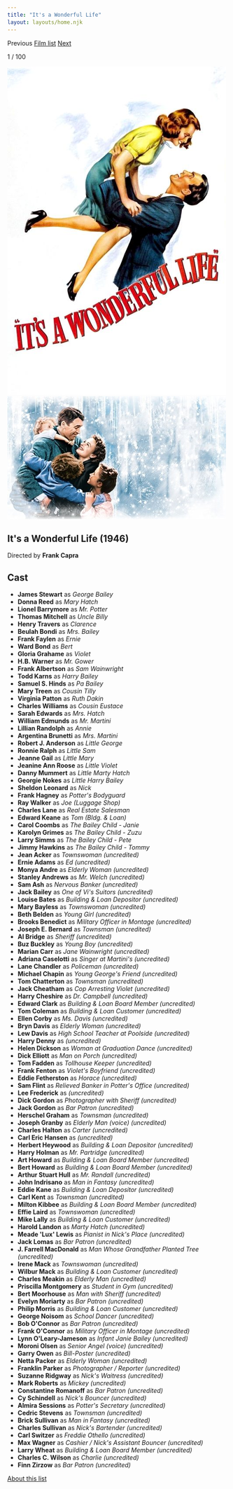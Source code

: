 ```yaml
---
title: "It's a Wonderful Life"
layout: layouts/home.njk
---
```


<nav class="films">
  <span class="prev">Previous</span>
  <a href="../">Film list</a>
  <a class="next" href="../whisky-galore">Next</a>
</nav>

<p>1 / 100</p>

<article class="film">
  <div class="backdrop-and-poster">
    <img class="poster" src="../films/posters/its-a-wonderful-life.jpg" alt="">
    <img class="backdrop" src="../films/backdrops/its-a-wonderful-life.jpg" alt="">
  </div>

  <h1>It's a Wonderful Life (1946)</h1>

  <p class="director">
    Directed by <strong>Frank Capra</strong>
  </p>


  <h2>
    Cast
  </h2>
  <ul>
    <li><strong>James Stewart</strong> as <em>George Bailey</em></li>
<li><strong>Donna Reed</strong> as <em>Mary Hatch</em></li>
<li><strong>Lionel Barrymore</strong> as <em>Mr. Potter</em></li>
<li><strong>Thomas Mitchell</strong> as <em>Uncle Billy</em></li>
<li><strong>Henry Travers</strong> as <em>Clarence</em></li>
<li><strong>Beulah Bondi</strong> as <em>Mrs. Bailey</em></li>
<li><strong>Frank Faylen</strong> as <em>Ernie</em></li>
<li><strong>Ward Bond</strong> as <em>Bert</em></li>
<li><strong>Gloria Grahame</strong> as <em>Violet</em></li>
<li><strong>H.B. Warner</strong> as <em>Mr. Gower</em></li>
<li><strong>Frank Albertson</strong> as <em>Sam Wainwright</em></li>
<li><strong>Todd Karns</strong> as <em>Harry Bailey</em></li>
<li><strong>Samuel S. Hinds</strong> as <em>Pa Bailey</em></li>
<li><strong>Mary Treen</strong> as <em>Cousin Tilly</em></li>
<li><strong>Virginia Patton</strong> as <em>Ruth Dakin</em></li>
<li><strong>Charles Williams</strong> as <em>Cousin Eustace</em></li>
<li><strong>Sarah Edwards</strong> as <em>Mrs. Hatch</em></li>
<li><strong>William Edmunds</strong> as <em>Mr. Martini</em></li>
<li><strong>Lillian Randolph</strong> as <em>Annie</em></li>
<li><strong>Argentina Brunetti</strong> as <em>Mrs. Martini</em></li>
<li><strong>Robert J. Anderson</strong> as <em>Little George</em></li>
<li><strong>Ronnie Ralph</strong> as <em>Little Sam</em></li>
<li><strong>Jeanne Gail</strong> as <em>Little Mary</em></li>
<li><strong>Jeanine Ann Roose</strong> as <em>Little Violet</em></li>
<li><strong>Danny Mummert</strong> as <em>Little Marty Hatch</em></li>
<li><strong>Georgie Nokes</strong> as <em>Little Harry Bailey</em></li>
<li><strong>Sheldon Leonard</strong> as <em>Nick</em></li>
<li><strong>Frank Hagney</strong> as <em>Potter's Bodyguard</em></li>
<li><strong>Ray Walker</strong> as <em>Joe (Luggage Shop)</em></li>
<li><strong>Charles Lane</strong> as <em>Real Estate Salesman</em></li>
<li><strong>Edward Keane</strong> as <em>Tom (Bldg. & Loan)</em></li>
<li><strong>Carol Coombs</strong> as <em>The Bailey Child - Janie</em></li>
<li><strong>Karolyn Grimes</strong> as <em>The Bailey Child - Zuzu</em></li>
<li><strong>Larry Simms</strong> as <em>The Bailey Child - Pete</em></li>
<li><strong>Jimmy Hawkins</strong> as <em>The Bailey Child - Tommy</em></li>
<li><strong>Jean Acker</strong> as <em>Townswoman (uncredited)</em></li>
<li><strong>Ernie Adams</strong> as <em>Ed (uncredited)</em></li>
<li><strong>Monya Andre</strong> as <em>Elderly Woman (uncredited)</em></li>
<li><strong>Stanley Andrews</strong> as <em>Mr. Welch (uncredited)</em></li>
<li><strong>Sam Ash</strong> as <em>Nervous Banker (uncredited)</em></li>
<li><strong>Jack Bailey</strong> as <em>One of Vi's Suitors (uncredited)</em></li>
<li><strong>Louise Bates</strong> as <em>Building & Loan Depositor (uncredited)</em></li>
<li><strong>Mary Bayless</strong> as <em>Townswoman (uncredited)</em></li>
<li><strong>Beth Belden</strong> as <em>Young Girl (uncredited)</em></li>
<li><strong>Brooks Benedict</strong> as <em>Military Officer in Montage (uncredited)</em></li>
<li><strong>Joseph E. Bernard</strong> as <em>Townsman (uncredited)</em></li>
<li><strong>Al Bridge</strong> as <em>Sheriff (uncredited)</em></li>
<li><strong>Buz Buckley</strong> as <em>Young Boy (uncredited)</em></li>
<li><strong>Marian Carr</strong> as <em>Jane Wainwright (uncredited)</em></li>
<li><strong>Adriana Caselotti</strong> as <em>Singer at Martini's (uncredited)</em></li>
<li><strong>Lane Chandler</strong> as <em>Policeman (uncredited)</em></li>
<li><strong>Michael Chapin</strong> as <em>Young George's Friend (uncredited)</em></li>
<li><strong>Tom Chatterton</strong> as <em>Townsman (uncredited)</em></li>
<li><strong>Jack Cheatham</strong> as <em>Cop Arresting Violet (uncredited)</em></li>
<li><strong>Harry Cheshire</strong> as <em>Dr. Campbell (uncredited)</em></li>
<li><strong>Edward Clark</strong> as <em>Building & Loan Board Member (uncredited)</em></li>
<li><strong>Tom Coleman</strong> as <em>Building & Loan Customer (uncredited)</em></li>
<li><strong>Ellen Corby</strong> as <em>Ms. Davis (uncredited)</em></li>
<li><strong>Bryn Davis</strong> as <em>Elderly Woman (uncredited)</em></li>
<li><strong>Lew Davis</strong> as <em>High School Teacher at Poolside (uncredited)</em></li>
<li><strong>Harry Denny</strong> as <em>(uncredited)</em></li>
<li><strong>Helen Dickson</strong> as <em>Woman at Graduation Dance (uncredited)</em></li>
<li><strong>Dick Elliott</strong> as <em>Man on Porch (uncredited)</em></li>
<li><strong>Tom Fadden</strong> as <em>Tollhouse Keeper (uncredited)</em></li>
<li><strong>Frank Fenton</strong> as <em>Violet's Boyfriend (uncredited)</em></li>
<li><strong>Eddie Fetherston</strong> as <em>Horace (uncredited)</em></li>
<li><strong>Sam Flint</strong> as <em>Relieved Banker in Potter's Office (uncredited)</em></li>
<li><strong>Lee Frederick</strong> as <em>(uncredited)</em></li>
<li><strong>Dick Gordon</strong> as <em>Photographer with Sheriff (uncredited)</em></li>
<li><strong>Jack Gordon</strong> as <em>Bar Patron (uncredited)</em></li>
<li><strong>Herschel Graham</strong> as <em>Townsman (uncredited)</em></li>
<li><strong>Joseph Granby</strong> as <em>Elderly Man (voice) (uncredited)</em></li>
<li><strong>Charles Halton</strong> as <em>Carter (uncredited)</em></li>
<li><strong>Carl Eric Hansen</strong> as <em>(uncredited)</em></li>
<li><strong>Herbert Heywood</strong> as <em>Building & Loan Depositor (uncredited)</em></li>
<li><strong>Harry Holman</strong> as <em>Mr. Partridge (uncredited)</em></li>
<li><strong>Art Howard</strong> as <em>Building & Loan Board Member (uncredited)</em></li>
<li><strong>Bert Howard</strong> as <em>Building & Loan Board Member (uncredited)</em></li>
<li><strong>Arthur Stuart Hull</strong> as <em>Mr. Randall (uncredited)</em></li>
<li><strong>John Indrisano</strong> as <em>Man in Fantasy (uncredited)</em></li>
<li><strong>Eddie Kane</strong> as <em>Building & Loan Depositor (uncredited)</em></li>
<li><strong>Carl Kent</strong> as <em>Townsman (uncredited)</em></li>
<li><strong>Milton Kibbee</strong> as <em>Building & Loan Board Member (uncredited)</em></li>
<li><strong>Effie Laird</strong> as <em>Townswoman (uncredited)</em></li>
<li><strong>Mike Lally</strong> as <em>Building & Loan Customer (uncredited)</em></li>
<li><strong>Harold Landon</strong> as <em>Marty Hatch (uncredited)</em></li>
<li><strong>Meade 'Lux' Lewis</strong> as <em>Pianist in Nick's Place (uncredited)</em></li>
<li><strong>Jack Lomas</strong> as <em>Bar Patron (uncredited)</em></li>
<li><strong>J. Farrell MacDonald</strong> as <em>Man Whose Grandfather Planted Tree (uncredited)</em></li>
<li><strong>Irene Mack</strong> as <em>Townswoman (uncredited)</em></li>
<li><strong>Wilbur Mack</strong> as <em>Building & Loan Customer (uncredited)</em></li>
<li><strong>Charles Meakin</strong> as <em>Elderly Man (uncredited)</em></li>
<li><strong>Priscilla Montgomery</strong> as <em>Student in Gym (uncredited)</em></li>
<li><strong>Bert Moorhouse</strong> as <em>Man with Sheriff (uncredited)</em></li>
<li><strong>Evelyn Moriarty</strong> as <em>Bar Patron (uncredited)</em></li>
<li><strong>Philip Morris</strong> as <em>Building & Loan Customer (uncredited)</em></li>
<li><strong>George Noisom</strong> as <em>School Dancer (uncredited)</em></li>
<li><strong>Bob O'Connor</strong> as <em>Bar Patron (uncredited)</em></li>
<li><strong>Frank O'Connor</strong> as <em>Military Officer in Montage (uncredited)</em></li>
<li><strong>Lynn O'Leary-Jameson</strong> as <em>Infant Janie Bailey (uncredited)</em></li>
<li><strong>Moroni Olsen</strong> as <em>Senior Angel (voice) (uncredited)</em></li>
<li><strong>Garry Owen</strong> as <em>Bill-Poster (uncredited)</em></li>
<li><strong>Netta Packer</strong> as <em>Elderly Woman (uncredited)</em></li>
<li><strong>Franklin Parker</strong> as <em>Photographer / Reporter (uncredited)</em></li>
<li><strong>Suzanne Ridgway</strong> as <em>Nick's Waitress (uncredited)</em></li>
<li><strong>Mark Roberts</strong> as <em>Mickey (uncredited)</em></li>
<li><strong>Constantine Romanoff</strong> as <em>Bar Patron (uncredited)</em></li>
<li><strong>Cy Schindell</strong> as <em>Nick's Bouncer (uncredited)</em></li>
<li><strong>Almira Sessions</strong> as <em>Potter's Secretary (uncredited)</em></li>
<li><strong>Cedric Stevens</strong> as <em>Townsman (uncredited)</em></li>
<li><strong>Brick Sullivan</strong> as <em>Man in Fantasy (uncredited)</em></li>
<li><strong>Charles Sullivan</strong> as <em>Nick's Bartender (uncredited)</em></li>
<li><strong>Carl Switzer</strong> as <em>Freddie Othello (uncredited)</em></li>
<li><strong>Max Wagner</strong> as <em>Cashier / Nick's Assistant Bouncer (uncredited)</em></li>
<li><strong>Larry Wheat</strong> as <em>Building & Loan Board Member (uncredited)</em></li>
<li><strong>Charles C. Wilson</strong> as <em>Charlie (uncredited)</em></li>
<li><strong>Finn Zirzow</strong> as <em>Bar Patron (uncredited)</em></li>
  </ul>
</article>
<footer>
  <a href="../about">About this list</a>
</footer>
